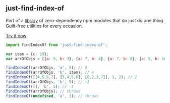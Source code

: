 ## just-find-index-of

Part of a [library](http://anguscroll.com/just) of zero-dependency npm modules that do just do one thing.  
Guilt-free utilities for every occasion.

[Try it now](http://anguscroll.com/just/just-find-index-of)

```js
import findIndexOf from 'just-find-index-of';

var item = {c: 19};
var arrOfObjs = [{a: 5, b: 3}, {a: 7, b: 4}, {a: 7, b: 8}, {a: 5, b: 10}, {a: 9, b: item}];

findIndexOf(arrOfObjs, 'a', 5); // 0
findIndexOf(arrOfObjs, 'b', item); // 4
findIndexOf([[4,5,6,7], [3,4,5,6], [0,2,3,7]], 1, 2); // 2
findIndexOf(arrOfObjs, 'b', 5); // -1
findIndexOf([], 'b', 5); // -1
findIndexOf(arrOfObjs); // throws
findIndexOf(undefined, 'a', 3); // throws
```
